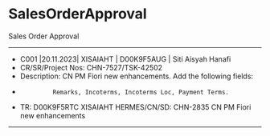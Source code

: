 # SalesOrderApproval
Sales Order Approval

*****************************************************************************************
* C001   |20.11.2023| XISAIAHT         | D00K9F5AUG    | Siti Aisyah Hanafi
* CR/SR/Project Nos: CHN-7527/TSK-42502
* Description: CN PM Fiori new enhancements. Add the following fields:
*              Remarks, Incoterms, Incoterms Loc, Payment Terms.
* TR: D00K9F5RTC       XISAIAHT     HERMES/CN/SD: CHN-2835 CN PM Fiori new enhancements
*****************************************************************************************